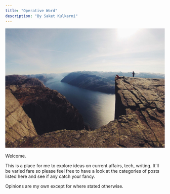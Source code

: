 ```yaml
---
title: "Operative Word"
description: "By Saket Kulkarni"
---
```


![vista of man standing on cliff](pexels-snapwire-6763.jpeg "Photo by Snapwire from Pexels")

Welcome.

This is a place for me to explore ideas on current affairs, tech, writing. It'll be varied fare so please feel free to have a look at the categories of posts listed here and see if any catch your fancy.

Opinions are my own except for where stated otherwise.
